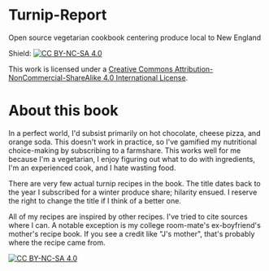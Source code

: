 # Turnip-Report
Open source vegetarian cookbook centering produce local to New England

Shield: [![CC BY-NC-SA 4.0][cc-by-nc-sa-shield]][cc-by-nc-sa]

This work is licensed under a
[Creative Commons Attribution-NonCommercial-ShareAlike 4.0 International License][cc-by-nc-sa].

# About this book

In a perfect world, I'd subsist primarily on hot chocolate, cheese pizza, and orange soda. This doesn't work in practice, so I've gamified my nutritional choice-making by subscribing to a farmshare. This works well for me because I'm a vegetarian, I enjoy figuring out what to do with ingredients, I'm an experienced cook, and I hate wasting food.

There are very few actual turnip recipes in the book. The title dates back to the year I subscribed for a winter produce share; hilarity ensued. I reserve the right to change the title if I think of a better one.

All of my recipes are inspired by other recipes. I've tried to cite sources where I can. A notable exception is my college room-mate's ex-boyfriend's mother's recipe book. If you see a credit like "J's mother", that's probably where the recipe came from.

[![CC BY-NC-SA 4.0][cc-by-nc-sa-image]][cc-by-nc-sa]

[cc-by-nc-sa]: http://creativecommons.org/licenses/by-nc-sa/4.0/
[cc-by-nc-sa-image]: https://licensebuttons.net/l/by-nc-sa/4.0/88x31.png
[cc-by-nc-sa-shield]: https://img.shields.io/badge/License-CC%20BY--NC--SA%204.0-lightgrey.svg
